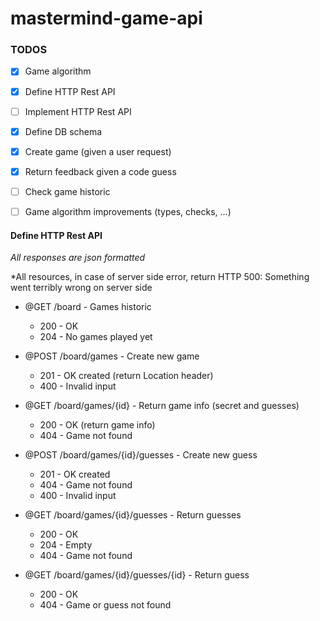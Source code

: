 # mastermind-game-api



### TODOS
- [x] Game algorithm
- [x] Define HTTP Rest API
- [ ] Implement HTTP Rest API
- [x] Define DB schema
- [x] Create game (given a user request)
- [x] Return feedback given a code guess
- [ ] Check game historic
- [ ] Game algorithm improvements (types, checks, ...)


#### Define HTTP Rest API
*All responses are json formatted*

*All resources, in case of server side error, return HTTP 500: Something went terribly wrong on server side 

* @GET /board - Games historic 
  * 200 - OK
  * 204 - No games played yet

* @POST /board/games - Create new game
  * 201 - OK created (return Location header)
  * 400 - Invalid input
  
* @GET /board/games/{id} - Return game info (secret and guesses)
  * 200 - OK (return game info)
  * 404 - Game not found
  
* @POST /board/games/{id}/guesses - Create new guess
  * 201 - OK created
  * 404 - Game not found
  * 400 - Invalid input
  
* @GET /board/games/{id}/guesses - Return guesses
  * 200 - OK
  * 204 - Empty
  * 404 - Game not found

* @GET /board/games/{id}/guesses/{id} - Return guess
  * 200 - OK
  * 404 - Game or guess not found


